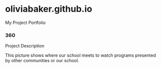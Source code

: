 # oliviabaker.github.io
My Project Portfolio

### 360

<script src='//vizor.io/static/scripts/vizor-360-embed.js' data-vizorurl='//vizor.io/embed/oliviabaker8127/high-school-auditorium'></script>

Project Description

This picture shows where our school meets to watch programs presented by other communities or our school. 

<script src='//vizor.io/static/scripts/vizor-360-embed.js' data-vizorurl='//vizor.io/embed/oliviabaker8127/high-school-auditorium'></script>
